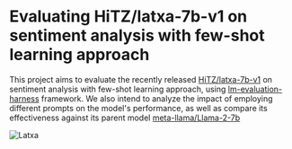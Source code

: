 # Evaluating HiTZ/latxa-7b-v1 on sentiment analysis with few-shot learning approach
This project aims to evaluate the recently released [HiTZ/latxa-7b-v1](https://huggingface.co/HiTZ/latxa-7b-v1?library=true) on sentiment analysis with few-shot learning approach, using [lm-evaluation-harness](https://github.com/EleutherAI/lm-evaluation-harness) framework. We also intend to analyze the impact of employing different prompts on the model's performance, as well as compare its effectiveness against its parent model [meta-llama/Llama-2-7b](https://huggingface.co/meta-llama/Llama-2-7b)

![Latxa](https://huggingface.co/HiTZ/latxa-7b-v1/resolve/main/latxa.jpeg)

